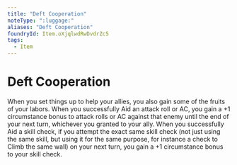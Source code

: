 ```yaml
---
title: "Deft Cooperation"
noteType: ":luggage:"
aliases: "Deft Cooperation"
foundryId: Item.oXjqlwdRwDvdrZc5
tags:
  - Item
---
```


# Deft Cooperation

When you set things up to help your allies, you also gain some of the fruits of your labors. When you successfully Aid an attack roll or AC, you gain a +1 circumstance bonus to attack rolls or AC against that enemy until the end of your next turn, whichever you granted to your ally. When you successfully Aid a skill check, if you attempt the exact same skill check (not just using the same skill, but using it for the same purpose, for instance a check to Climb the same wall) on your next turn, you gain a +1 circumstance bonus to your skill check.
